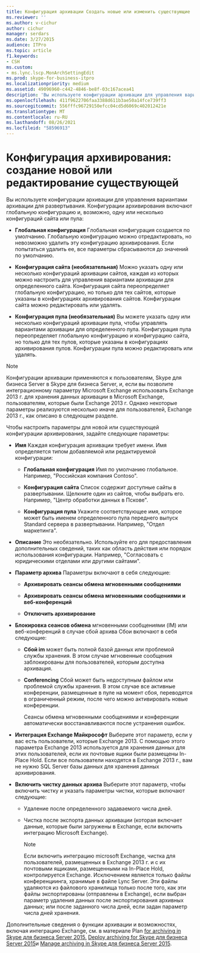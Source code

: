 ```yaml
---
title: Конфигурация архивации Создать новые или изменить существующие
ms.reviewer: ''
ms.author: v-cichur
author: cichur
manager: serdars
ms.date: 3/27/2015
audience: ITPro
ms.topic: article
f1.keywords:
- CSH
ms.custom:
- ms.lync.lscp.MonArchSettingEdit
ms.prod: skype-for-business-itpro
ms.localizationpriority: medium
ms.assetid: 49096960-c442-4846-be8f-03c167acea41
description: 'Вы используете конфигурации архивации для управления вариантами архивации для развертывания. Конфигурации архивирования включают глобальную конфигурацию и, возможно, одну или несколько конфигураций сайта или пула:'
ms.openlocfilehash: 411f9622706faa3388d611b3ae50a14fce739ff3
ms.sourcegitcommit: 556fffc96729150efcc04cd5d6069c402012421e
ms.translationtype: MT
ms.contentlocale: ru-RU
ms.lasthandoff: 08/26/2021
ms.locfileid: "58596913"
---
```

# <a name="archiving-configuration-create-new-or-edit-existing"></a>Конфигурация архивирования: создание новой или редактирование существующей
 
Вы используете конфигурации архивации для управления вариантами архивации для развертывания. Конфигурации архивирования включают глобальную конфигурацию и, возможно, одну или несколько конфигураций сайта или пула:
  
- **Глобальная конфигурация** Глобальная конфигурация создается по умолчанию. Глобальную конфигурацию можно отредактировать, но невозможно удалить эту конфигурацию архивирования. Если попытаться удалить ее, все параметры сбрасываются до значений по умолчанию.
    
- **Конфигурация сайта (необязательная)** Можно указать одну или несколько конфигураций архивации сайтов, каждая из которых можно настроить для управления вариантами архивации для определенного сайта. Конфигурация сайта переопределяет глобальную конфигурацию, но только для тех сайтов, которые указаны в конфигурациях архивирования сайтов. Конфигурации сайта можно редактировать или удалять.
    
- **Конфигурация пула (необязательная)** Вы можете указать одну или несколько конфигураций архивации пула, чтобы управлять вариантами архивации для определенного пула. Конфигурация пула переопределяет глобальную конфигурацию и конфигурацию сайта, но только для тех пулов, которые указаны в конфигурациях архивирования пулов. Конфигурации пула можно редактировать или удалять.
    
> [!NOTE]
> Конфигурации архивации применяются к пользователям, Skype для бизнеса Server в Skype для бизнеса Server, и, если вы позволите интеграционному параметру Microsoft Exchange использовать Exchange 2013 г. для хранения данных архивации в Microsoft Exchange, пользователям, которые были Exchange 2013 г. Однако некоторые параметры реализуются несколько иначе для пользователей, Exchange 2013 г., как описано в следующем разделе. 
  
Чтобы настроить параметры для новой или существующей конфигурации архивирования, задайте следующие параметры:
- **Имя** Каждая конфигурация архивации требует имени. Имя определяется типом добавляемой или редактируемой конфигурации:
    
  - **Глобальная конфигурация** Имя по умолчанию глобальное. Например, "Российская компания Contoso".
    
  - **Конфигурация сайта** Список содержит доступные сайты в развертывании. Щелкните один из сайтов, чтобы выбрать его. Например, "Центр обработки данных в Пскове".
    
  - **Конфигурация пула** Укажите соответствующее имя, которое может быть именем определенного пула переднего выпуск Standard сервера в развертывании. Например, "Отдел маркетинга".
    
- **Описание** Это необязательно. Используйте его для предоставления дополнительных сведений, таких как область действия или порядок использования конфигурации. Например, "Согласовать с юридическими отделами или другими сайтами".
    
- **Параметр архива** Параметры включают в себя следующие:
    
  - **Архивировать сеансы обмена мгновенными сообщениями**
    
  - **Архивировать сеансы обмена мгновенными сообщениями и веб-конференций**
    
  - **Отключить архивирование**
    
- **Блокировка сеансов обмена** мгновенными сообщениями (IM) или веб-конференций в случае сбой архива Сбои включают в себя следующие:
    
  - **Сбой im** может быть полной базой данных или проблемой службы хранения. В этом случае мгновенные сообщения заблокированы для пользователей, которым доступна архивация.
    
  - **Conferencing** Сбой может быть недоступным файлом или проблемой службы хранения. В этом случае все активные конференции, размещенные в пуле на момент сбоя, переводятся в ограниченный режим, после чего можно активировать новые конференции.
    
    Сеансы обмена мгновенными сообщениями и конференции автоматически восстанавливаются после устранения ошибок.
    
- **Интеграция Exchange Майкрософт** Выберите этот параметр, если у вас есть пользователи, которые Exchange 2013. С помощью этого параметра Exchange 2013 используется для хранения данных для этих пользователей, если их почтовые ящики были размещены In-Place Hold. Если все пользователи находятся в Exchange 2013 г., вам не нужно SQL Server базы данных для хранения данных архивирования.
    
- **Включить чистку данных архива** Выберите этот параметр, чтобы включить чистку и указать параметры чистки, которые включают следующие:
    
  - Удаление после определенного задаваемого числа дней.
    
  - Чистка после экспорта данных архивации (которая включает данные, которые были загружены в Exchange, если включить интеграцию Microsoft Exchange).
    
    > [!NOTE]
    > Если включить интеграцию microsoft Exchange, чистка для пользователей, размещенных в Exchange 2013 г. и с их почтовыми ящиками, размещенными на In-Place Hold, контролируется Exchange. Исключением является только файлы конференциинга, хранимые в файле Lync Server. Эти файлы удаляются из файлового хранилища только после того, как эти файлы экспортированы (отправлены в Exchange), если выбран параметр удаления данных после экспортирования архивных данных; или после заданного числа дней, если задан параметр числа дней хранения. 
  
Дополнительные сведения о функции архивации и возможностях, включая интеграцию Exchange, см. в материале Plan [for archiving in Skype для бизнеса Server 2015,](../../plan-your-deployment/archiving/archiving.md) [Deploy archiving for Skype для бизнеса Server 2015](../../deploy/deploy-archiving/deploy-archiving.md)и [Manage archiving in Skype для бизнеса Server 2015](../../manage/archiving/archiving.md).

